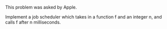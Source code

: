 This problem was asked by Apple.

Implement a job scheduler which takes in a function f and an integer n, and calls f after n milliseconds.